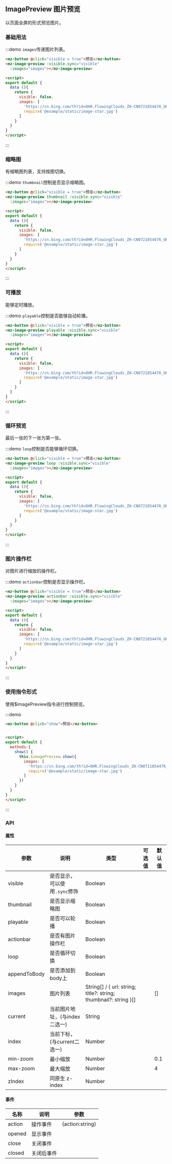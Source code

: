 ## ImagePreview 图片预览

以页面全屏的形式预览图片。

### 基础用法

:::demo `images`传递图片列表。
```html
<mz-button @click="visible = true">预览</mz-button>
<mz-image-preview :visible.sync="visible"
  :images="images"></mz-image-preview>

<script>
export default {
  data (){
    return {
      visible: false,
      images: [
        'https://cn.bing.com/th?id=OHR.FlowingClouds_ZH-CN0721854476_UHD.jpg&rf=LaDigue_UHD.jpg&pid=hp&w=1920&h=1080&rs=1&c=4',
        require('@example/static/image-star.jpg')
      ]
    }
  }
}
</script>
```
:::

### 缩略图

有缩略图列表，支持按图切换。

:::demo `thumbnail`控制是否显示缩略图。
```html
<mz-button @click="visible = true">预览</mz-button>
<mz-image-preview thumbnail :visible.sync="visible"
  :images="images"></mz-image-preview>

<script>
export default {
  data (){
    return {
      visible: false,
      images: [
        'https://cn.bing.com/th?id=OHR.FlowingClouds_ZH-CN0721854476_UHD.jpg&rf=LaDigue_UHD.jpg&pid=hp&w=1920&h=1080&rs=1&c=4',
        require('@example/static/image-star.jpg')
      ]
    }
  }
}
</script>
```
:::

### 可播放

能够定时播放。

:::demo `playable`控制是否能够自动轮播。
```html
<mz-button @click="visible = true">预览</mz-button>
<mz-image-preview playable :visible.sync="visible"
  :images="images"></mz-image-preview>

<script>
export default {
  data (){
    return {
      visible: false,
      images: [
        'https://cn.bing.com/th?id=OHR.FlowingClouds_ZH-CN0721854476_UHD.jpg&rf=LaDigue_UHD.jpg&pid=hp&w=1920&h=1080&rs=1&c=4',
        require('@example/static/image-star.jpg')
      ]
    }
  }
}
</script>
```
:::

### 循环预览

最后一张的下一张为第一张。

:::demo `loop`控制是否能够循环切换。
```html
<mz-button @click="visible = true">预览</mz-button>
<mz-image-preview loop :visible.sync="visible"
  :images="images"></mz-image-preview>

<script>
export default {
  data (){
    return {
      visible: false,
      images: [
        'https://cn.bing.com/th?id=OHR.FlowingClouds_ZH-CN0721854476_UHD.jpg&rf=LaDigue_UHD.jpg&pid=hp&w=1920&h=1080&rs=1&c=4',
        require('@example/static/image-star.jpg')
      ]
    }
  }
}
</script>
```
:::

### 图片操作栏

对图片进行缩放的操作栏。

:::demo `actionbar`控制是否显示操作栏。
```html
<mz-button @click="visible = true">预览</mz-button>
<mz-image-preview actionbar :visible.sync="visible"
  :images="images"></mz-image-preview>

<script>
export default {
  data (){
    return {
      visible: false,
      images: [
        'https://cn.bing.com/th?id=OHR.FlowingClouds_ZH-CN0721854476_UHD.jpg&rf=LaDigue_UHD.jpg&pid=hp&w=1920&h=1080&rs=1&c=4',
        require('@example/static/image-star.jpg')
      ]
    }
  }
}
</script>
```
:::

### 使用指令形式

使用$imagePreview指令进行控制预览。

:::demo 
```html
<mz-button @click="show">预览</mz-button>


<script>
export default {
  methods:{
    show() {
      this.$imagePreview.show({
        images: [
          'https://cn.bing.com/th?id=OHR.FlowingClouds_ZH-CN0721854476_UHD.jpg&rf=LaDigue_UHD.jpg&pid=hp&w=1920&h=1080&rs=1&c=4',
          require('@example/static/image-star.jpg')
        ]
      })
    }
  }
}
</script>
```
:::

### API

#### 属性

| 参数 | 说明 | 类型 | 可选值 |默认值|
| --- | --- | --- | --- | --- |
|visible|是否显示，可以使用`.sync`修饰|Boolean|||
|thumbnail|是否显示缩略图|Boolean|||
|playable|是否可以轮播|Boolean|||
|actionbar|是否有图片操作栏|Boolean|||
|loop|是否循环切换|Boolean|||
|appendToBody|是否添加到body上|Boolean|||
|images|图片列表|String[] / { url: string; title?: string; thumbnail?: string }[]||[]|
|current|当前图片地址，(与index二选一)|String|||
|index|当前下标，(与current二选一)|Number|||
|min-zoom|最小缩放|Number||0.1|
|max-zoom|最大缩放|Number||4|
|zIndex|同原生 z-index|Number|||

#### 事件

| 名称 | 说明 | 参数 |
| --- | --- | --- |
|action|操作事件|(action:string)|
|opened|显示事件||
|close|关闭事件||
|closed|关闭后事件||